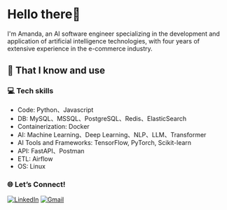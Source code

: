 # Hello there👋
I'm Amanda, an AI software engineer specializing in the development and application of artificial intelligence technologies, with four years of extensive experience in the e-commerce industry.


## 🚀 That I know and use
### 💻 Tech skills
- Code: Python、Javascript
- DB: MySQL、MSSQL、PostgreSQL、Redis、ElasticSearch
- Containerization: Docker
- AI: Machine Learning、Deep Learning、NLP、LLM、Transformer
- AI Tools and Frameworks: TensorFlow, PyTorch, Scikit-learn
- API: FastAPI、Postman
- ETL: Airflow
- OS: Linux




### 🌐 Let’s Connect! 
[![LinkedIn](https://img.shields.io/badge/-LinkedIn-blue)](https://www.linkedin.com/in/youjun-liu-1a7534302)
[![Gmail](https://img.shields.io/badge/-Gmail-red
)](as89475643@gmail.com)
